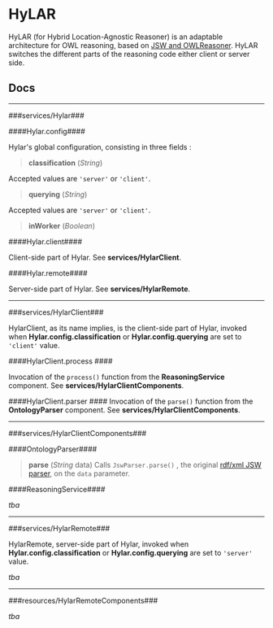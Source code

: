 
# HyLAR #

HyLAR (for Hybrid Location-Agnostic Reasoner) is an adaptable architecture for OWL reasoning, based on [JSW and OWLReasoner](https://code.google.com/p/owlreasoner/). HyLAR switches the different parts of the reasoning code either client or server side.

## Docs ##

----------
###services/Hylar###

####Hylar.config####

Hylar's global configuration, consisting in three fields :

> **classification**  (*String*)

Accepted values are `'server'` or `'client'`.

> **querying** (*String*)

Accepted values are `'server'` or `'client'`.

> **inWorker** (*Boolean*)

####Hylar.client####

Client-side part of Hylar. See **services/HylarClient**.

####Hylar.remote####

Server-side part of Hylar. See **services/HylarRemote**.

----------

###services/HylarClient###

HylarClient, as its name implies, is the client-side part of Hylar, invoked when **Hylar.config.classification** or **Hylar.config.querying** are set to `'client'` value.

####HylarClient.process ####

Invocation of the `process()` function from the **ReasoningService** component. See **services/HylarClientComponents**.

####HylarClient.parser ####
Invocation of the `parse()` function from the **OntologyParser** component. See **services/HylarClientComponents**.

----------

###services/HylarClientComponents###

####OntologyParser####
> **parse** (*String* data)
Calls `JswParser.parse()` , the original [rdf/xml JSW parser](https://code.google.com/p/owlreasoner/#Ontology_Object), on the `data` parameter.

####ReasoningService####

*tba*

----------

###services/HylarRemote###

HylarRemote, server-side part of Hylar, invoked when **Hylar.config.classification** or **Hylar.config.querying** are set to `'server'` value.

*tba*

----------

###resources/HylarRemoteComponents###

*tba*
	 

 

